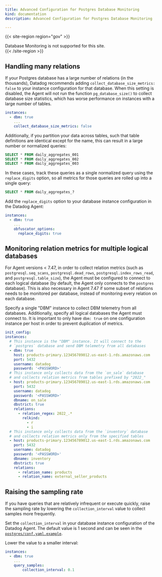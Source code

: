 ```yaml
---
title: Advanced Configuration for Postgres Database Monitoring
kind: documentation
description: Advanced Configuration for Postgres Database Monitoring

---
```

{{< site-region region="gov" >}}
<div class="alert alert-warning">Database Monitoring is not supported for this site.</div>
{{< /site-region >}}

## Handling many relations

If your Postgres database has a large number of relations (in the thousands), Datadog recommends adding `collect_database_size_metrics: false` to your instance configuration for that database. When this setting is disabled, the Agent will not run the function `pg_database_size()` to collect database size statistics, which has worse performance on instances with a large number of tables.

```yaml
instances:
  - dbm: true
    ...
    collect_database_size_metrics: false
```

Additionally, if you partition your data across tables, such that table definitions are identical except for the name, this can result in a large number or normalized queries:

```sql
SELECT * FROM daily_aggregates_001
SELECT * FROM daily_aggregates_002
SELECT * FROM daily_aggregates_003
```

In these cases, track these queries as a single normalized query using the `replace_digits` option, so all metrics for those queries are rolled up into a single query:

```sql
SELECT * FROM daily_aggregates_?
```

Add the `replace_digits` option to your database instance configuration in the Datadog Agent:

```yaml
instances:
  - dbm: true
    ...
    obfuscator_options:
      replace_digits: true
```

## Monitoring relation metrics for multiple logical databases
For Agent versions < 7.47, in order to collect relation metrics (such as `postgresql.seq_scans`, `postgresql.dead_rows`, `postgresql.index_rows_read`, and `postgresql.table_size`), the Agent must be configured to connect to each logical database (by default, the Agent only connects to the `postgres` database). This is also necessary in Agent 7.47 if some subset of relations needs to be monitored per database, instead of monitoring every relation on each database.

Specify a single "DBM" instance to collect DBM telemetry from all databases. Additionally, specify all logical databases the Agent must connect to. It is important to only have `dbm: true` on one configuration instance per host in order to prevent duplication of metrics.
```yaml
init_config:
instances:
  # This instance is the "DBM" instance. It will connect to the
  # `postgres` database and send DBM telemetry from all databases
  - dbm: true
    host: products-primary.123456789012.us-east-1.rds.amazonaws.com
    port: 5432
    username: datadog
    password: '<PASSWORD>'
  # This instance only collects data from the `on_sale` database
  # and collects relation metrics from tables prefixed by "2022_"
  - host: products-primary.123456789012.us-east-1.rds.amazonaws.com
    port: 5432
    username: datadog
    password: '<PASSWORD>'
    dbname: on_sale
    dbstrict: true
    relations:
      - relation_regex: 2022_.*
        relkind:
          - r
          - i
  # This instance only collects data from the `inventory` database
  # and collects relation metrics only from the specified tables
  - host: products-primary.123456789012.us-east-1.rds.amazonaws.com
    port: 5432
    username: datadog
    password: '<PASSWORD>'
    dbname: inventory
    dbstrict: true
    relations:
      - relation_name: products
      - relation_name: external_seller_products
```

## Raising the sampling rate

If you have queries that are relatively infrequent or execute quickly, raise the sampling rate by lowering the `collection_interval` value to collect samples more frequently.

Set the `collection_interval` in your database instance configuration of the Datadog Agent. The default value is 1 second and can be seen in the <a href="https://github.com/DataDog/integrations-core/blob/master/postgres/datadog_checks/postgres/data/conf.yaml.example#L332C9-L336" target="_blank">`postgres/conf.yaml.example`</a>.

Lower the value to a smaller interval:

```yaml
instances:
  - dbm: true
    ...
    query_samples:
        collection_interval: 0.1
```

